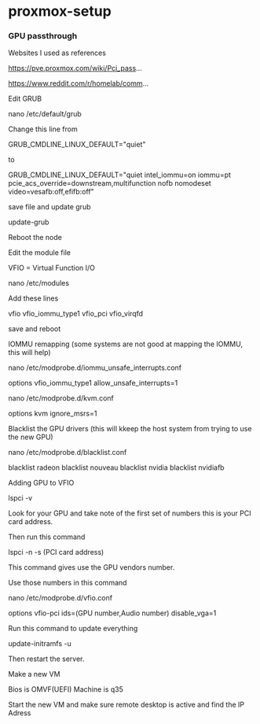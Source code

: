 # proxmox-setup


### GPU passthrough

Websites I used as references

https://pve.proxmox.com/wiki/Pci_pass...

https://www.reddit.com/r/homelab/comm...

Edit GRUB

nano /etc/default/grub

Change this line from

GRUB_CMDLINE_LINUX_DEFAULT="quiet"

to

GRUB_CMDLINE_LINUX_DEFAULT="quiet intel_iommu=on iommu=pt pcie_acs_override=downstream,multifunction nofb nomodeset video=vesafb:off,efifb:off"

save file and update grub

update-grub

Reboot the node

Edit the module file

VFIO = Virtual Function I/O

nano /etc/modules

Add these lines

vfio
vfio_iommu_type1
vfio_pci
vfio_virqfd

save and reboot

IOMMU remapping (some systems are not good at mapping the IOMMU, this will help)

nano  /etc/modprobe.d/iommu_unsafe_interrupts.conf

options vfio_iommu_type1 allow_unsafe_interrupts=1

nano /etc/modprobe.d/kvm.conf

options kvm ignore_msrs=1

Blacklist the GPU drivers (this will kkeep the host system from trying to use the new GPU)

nano /etc/modprobe.d/blacklist.conf

blacklist radeon
blacklist nouveau
blacklist nvidia
blacklist nvidiafb

Adding GPU to VFIO

lspci -v

Look for your GPU and take note of the first set of numbers this is your PCI card address.

Then run this command

lspci -n -s (PCI card address)

This command gives use the GPU vendors number.

Use those numbers in this command

nano /etc/modprobe.d/vfio.conf

options vfio-pci ids=(GPU number,Audio number) disable_vga=1

Run this command to update everything

update-initramfs -u

Then restart the server.

Make a new VM

Bios is OMVF(UEFI)
Machine is q35

Start the new VM and make sure remote desktop is active
and find the IP Adress
